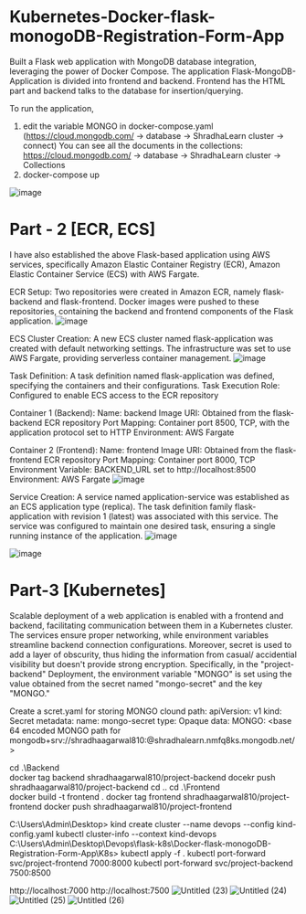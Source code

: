 # Kubernetes-Docker-flask-monogoDB-Registration-Form-App
Built a Flask web application with MongoDB database integration, leveraging the power of Docker Compose.
The application Flask-MongoDB-Application is divided into frontend and backend.
Frontend has the HTML part and backend talks to the database for insertion/querying.

To run the application,
1) edit the variable MONGO in docker-compose.yaml (https://cloud.mongodb.com/ -> database -> ShradhaLearn cluster -> connect) 
You can see all the documents in the collections: https://cloud.mongodb.com/ -> database -> ShradhaLearn cluster -> Collections
2) docker-compose up

![image](https://github.com/shradha810/Docker-flask-monogoDB-Registration-Form-App/assets/60320258/08d1ea8d-3948-4250-b076-f8605a316145)

# Part - 2 [ECR, ECS]
I have also established the above Flask-based application using AWS services, specifically Amazon Elastic Container Registry (ECR), Amazon Elastic Container Service (ECS) with AWS Fargate.

ECR Setup:
Two repositories were created in Amazon ECR, namely flask-backend and flask-frontend. Docker images were pushed to these repositories, containing the backend and frontend components of the Flask application.
![image](https://github.com/shradha810/Docker-flask-monogoDB-Registration-Form-App/assets/60320258/19ceee80-1e65-43c6-9dd7-26f9d31d7c13)


ECS Cluster Creation:
A new ECS cluster named flask-application was created with default networking settings.
The infrastructure was set to use AWS Fargate, providing serverless container management.
![image](https://github.com/shradha810/Docker-flask-monogoDB-Registration-Form-App/assets/60320258/94514b80-03b4-428a-ae72-3f8efff3ef37)


Task Definition:
A task definition named flask-application was defined, specifying the containers and their configurations.
Task Execution Role: Configured to enable ECS access to the ECR repository

Container 1 (Backend):
Name: backend
Image URI: Obtained from the flask-backend ECR repository
Port Mapping: Container port 8500, TCP, with the application protocol set to HTTP
Environment: AWS Fargate

Container 2 (Frontend):
Name: frontend
Image URI: Obtained from the flask-frontend ECR repository
Port Mapping: Container port 8000, TCP
Environment Variable: BACKEND_URL set to http://localhost:8500
Environment: AWS Fargate
![image](https://github.com/shradha810/Docker-flask-monogoDB-Registration-Form-App/assets/60320258/506bdf22-cb6c-4d61-951a-5223f2c1cf26)


Service Creation:
A service named application-service was established as an ECS application type (replica). The task definition family flask-application with revision 1 (latest) was associated with this service. The service was configured to maintain one desired task, ensuring a single running instance of the application.
![image](https://github.com/shradha810/Docker-flask-monogoDB-Registration-Form-App/assets/60320258/d7159705-f5f2-4d65-abc2-046b0f1a391f)

![image](https://github.com/shradha810/Docker-flask-monogoDB-Registration-Form-App/assets/60320258/bc1217da-9119-46f7-a789-88f9578a18ef)

# Part-3 [Kubernetes]
Scalable deployment of a web application is enabled with a frontend and backend, facilitating communication between them in a Kubernetes cluster. The services ensure proper networking, while environment variables streamline backend connection configurations. Moreover, secret is used to add a layer of obscurity, thus hiding the information from casual/ accidential visibility but doesn't provide strong encryption. Specifically, in the "project-backend" Deployment, the environment variable "MONGO" is set using the value obtained from the secret named "mongo-secret" and the key "MONGO."

Create a scret.yaml for storing MONGO clound path:
  apiVersion: v1
  kind: Secret
  metadata:
    name: mongo-secret
  type: Opaque
  data:
    MONGO: <base 64 encoded MONGO path for mongodb+srv://shradhaagarwal810:<Password>@shradhalearn.nmfq8ks.mongodb.net/>
  
  cd .\Backend\
  docker tag backend shradhaagarwal810/project-backend
  docekr push shradhaagarwal810/project-backend
  cd ..
  cd .\Frontend\
  docker build -t frontend .
  docker tag frontend shradhaagarwal810/project-frontend
  docker push shradhaagarwal810/project-frontend
  
  C:\Users\Admin\Desktop> kind create cluster --name devops --config kind-config.yaml
  kubectl cluster-info --context kind-devops
  C:\Users\Admin\Desktop\Devops\flask-k8s\Docker-flask-monogoDB-Registration-Form-App\K8s> kubectl apply -f .
  kubectl port-forward svc/project-frontend 7000:8000
  kubectl port-forward svc/project-backend 7500:8500

http://localhost:7000
http://localhost:7500
![Untitled (23)](https://github.com/shradha810/Devops-project/assets/60320258/05cb619a-b8d2-4c99-9da7-4de61dd676d1)
![Untitled (24)](https://github.com/shradha810/Devops-project/assets/60320258/b8ee6ec1-7ba7-4c36-80a7-9beec3b1b860)
![Untitled (25)](https://github.com/shradha810/Devops-project/assets/60320258/0027d964-446e-4d67-b12e-2806d5c0296a)
![Untitled (26)](https://github.com/shradha810/Devops-project/assets/60320258/86de36f8-7b28-47d5-abb8-71773daa5e55)



